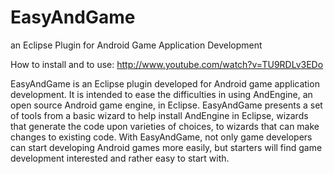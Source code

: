 EasyAndGame
===========

an Eclipse Plugin for Android Game Application Development

How to install and to use: http://www.youtube.com/watch?v=TU9RDLv3EDo


EasyAndGame is an Eclipse plugin developed for Android game application development. It is intended to ease the difficulties in using AndEngine, an open source Android game engine, in Eclipse. EasyAndGame presents a set of tools from a basic wizard to help install AndEngine in Eclipse, wizards that generate the code upon varieties of choices, to wizards that can make changes to existing code. With EasyAndGame, not only game developers can start developing Android games more easily, but starters will find game development interested and rather easy to start with.
